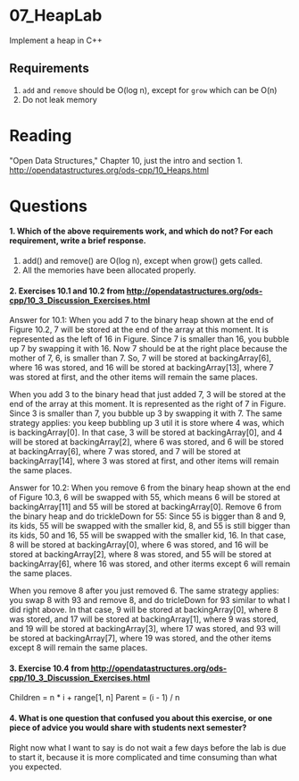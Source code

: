 07_HeapLab
==============

Implement a heap in C++

Requirements
------------

1. `add` and `remove` should be O(log n), except for `grow` which can be O(n)
2. Do not leak memory

Reading
=======
"Open Data Structures," Chapter 10, just the intro and section 1. http://opendatastructures.org/ods-cpp/10_Heaps.html

Questions
=========

#### 1. Which of the above requirements work, and which do not? For each requirement, write a brief response.

1. add() and remove() are O(log n), except when grow() gets called.
2. All the memories have been allocated properly.

#### 2. Exercises 10.1 and 10.2 from http://opendatastructures.org/ods-cpp/10_3_Discussion_Exercises.html
Answer for 10.1:
When you add 7 to the binary heap shown at the end of Figure 10.2, 7 will be stored at the end of the array at this moment. It is 
represented as the left of 16 in Figure. Since 7 is smaller than 16, you bubble up 7 by swapping it with 16. Now 7 should be at the 
right place because the mother of 7, 6, is smaller than 7. So, 7 will be stored at backingArray[6], where 16 was stored, and 16 will
be stored at backingArray[13], where 7 was stored at first, and the other items will remain the same places.

When you add 3 to the binary head that just added 7, 3 will be stored at the end of the array at this moment. It is represented as
the right of 7 in Figure. Since 3 is smaller than 7, you bubble up 3 by swapping it with 7. The same strategy applies: you keep 
bubbling up 3 util it is store where 4 was, which is backingArray[0]. In that case, 3 will be stored at backingArray[0], and 4 will
be stored at backingArray[2], where 6 was stored, and 6 will be stored at backingArray[6], where 7 was stored, and 7 will be stored
at backingArray[14], where 3 was stored at first, and other items will remain the same places.

Answer for 10.2:
When you remove 6 from the binary heap shown at the end of Figure 10.3, 6 will be swapped with 55, which means 6 will be stored at
backingArray[11] and 55 will be stored at backingArray[0]. Remove 6 from the binary heap and do trickleDown for 55: Since 55 is 
bigger than 8 and 9, its kids, 55 will be swapped with the smaller kid, 8, and 55 is still bigger than its kids, 50 and 16, 55 will
be swapped with the smaller kid, 16. In that case, 8 will be stored at backingArray[0], where 6 was stored, and 16 will be stored at 
backingArray[2], where 8 was stored, and 55 will be stored at backingArray[6], where 16 was stored, and other iterms except 6 will
remain the same places.

When you remove 8 after you just removed 6. The same strategy applies: you swap 8 with 93 and remove 8, and do tricleDown for 93 similar
to what I did right above. In that case, 9 will be stored at backingArray[0], where 8 was stored, and 17 will be stored at backingArray[1],
where 9 was stored, and 19 will be stored at backingArray[3], where 17 was stored, and 93 will be stored at backingArray[7], where 19 
was stored, and the other items except 8 will remain the same places. 
 
#### 3. Exercise 10.4 from http://opendatastructures.org/ods-cpp/10_3_Discussion_Exercises.html
Children = n * i + range[1, n] 
Parent = (i - 1) / n

#### 4. What is one question that confused you about this exercise, or one piece of advice you would share with students next semester?
Right now what I want to say is do not wait a few days before the lab is due to start it, because it is more complicated and time consuming
than what you expected. 